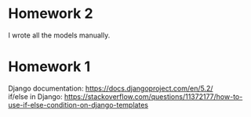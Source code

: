 # Homework 2
I wrote all the models manually.

# Homework 1
Django documentation: https://docs.djangoproject.com/en/5.2/  <br>
if/else in Django: https://stackoverflow.com/questions/11372177/how-to-use-if-else-condition-on-django-templates
